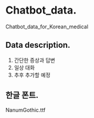 # Chatbot_data.          
Chatbot_data_for_Korean_medical          


## Data description.     
      
1. 간단한 증상과 답변         
2. 일상 대화 
3. 추후 추가할 예정
                     
## 한글 폰트.  
NanumGothic.ttf


